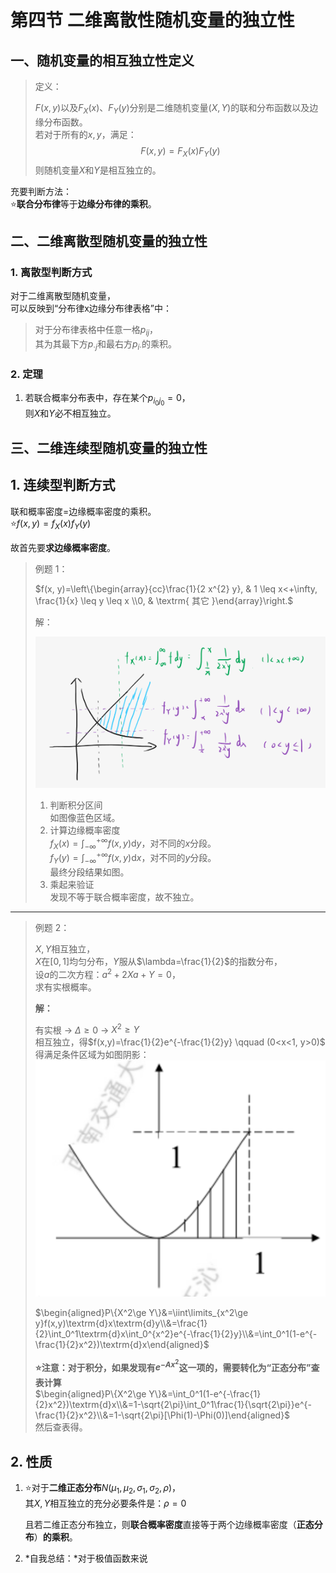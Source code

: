 # 第四节 二维离散性随机变量的独立性

## 一、随机变量的相互独立性定义

> 定义：
>
> $F(x,y)$以及$F_X(x)$、$F_Y(y)$分别是二维随机变量$(X,Y)$的联和分布函数以及边缘分布函数。  
> 若对于所有的$x,y$，满足：
> $$F(x,y)=F_X(x)F_Y(y)$$
> 则随机变量$X$和$Y$是相互独立的。

充要判断方法：  
⭐**联合分布律**等于**边缘分布律的乘积**。

## 二、二维离散型随机变量的独立性

### 1. 离散型判断方式

对于二维离散型随机变量，  
可以反映到“分布律x边缘分布律表格”中：  
> 对于分布律表格中任意一格$p_{ij}$，  
> 其为其最下方$p_{\cdot j}$和最右方$p_{i\cdot}$的乘积。

### 2. 定理

1. 若联合概率分布表中，存在某个$p_{i_0j_0}=0$，  
   则$X$和$Y$必不相互独立。

## 三、二维连续型随机变量的独立性

## 1. 连续型判断方式

联和概率密度=边缘概率密度的乘积。  
⭐$f(x,y)=f_X(x)f_Y(y)$

故首先要**求边缘概率密度**。

> 例题 1：
>
> $f(x, y)=\left\{\begin{array}{cc}\frac{1}{2 x^{2} y}, & 1 \leq x<+\infty, \frac{1}{x} \leq y \leq x \\0, & \textrm{ 其它 }\end{array}\right.$
>
> 解：
>
> ![图 37](images/2D_random_variable_4--11-17_10-13-45.png)
>
> 1. 判断积分区间  
>    如图像蓝色区域。
> 2. 计算边缘概率密度  
>    $f_X(x)=\int_{-\infty}^{+\infty}f(x,y)\textrm{d}y$，对不同的$x$分段。  
>    $f_Y(y)=\int_{-\infty}^{+\infty}f(x,y)\textrm{d}x$，对不同的$y$分段。  
>    最终分段结果如图。
> 3. 乘起来验证  
>    发现不等于联合概率密度，故不独立。

---

> 例题 2：
>
> $X,Y$相互独立，  
> $X$在$[0,1]$均匀分布，$Y$服从$\lambda=\frac{1}{2}$的指数分布，  
> 设$a$的二次方程：$a^2+2Xa+Y=0$，  
> 求有实根概率。
>
> **解：**
>
> 有实根 → $\Delta\ge0$ → $X^2\ge Y$  
> 相互独立，得$f(x,y)=\frac{1}{2}e^{-\frac{1}{2}y} \qquad (0<x<1, y>0)$  
> 得满足条件区域为如图阴影：  
> ![图 39](images/2D_random_variable_4--11-17_13-51-01.png)
>
> $\begin{aligned}P\{X^2\ge Y\}&=\iint\limits_{x^2\ge y}f(x,y)\textrm{d}x\textrm{d}y\\&=\frac{1}{2}\int_0^1\textrm{d}x\int_0^{x^2}e^{-\frac{1}{2}y}\\&=\int_0^1(1-e^{-\frac{1}{2}x^2})\textrm{d}x\end{aligned}$
>
> **⭐注意：对于积分，如果发现有$e^{-Ax^2}$这一项的，需要转化为“正态分布”查表计算**  
> $\begin{aligned}P\{X^2\ge Y\}&=\int_0^1(1-e^{-\frac{1}{2}x^2})\textrm{d}x\\&=1-\sqrt{2\pi}\int_0^1\frac{1}{\sqrt{2\pi}}e^{-\frac{1}{2}x^2}\\&=1-\sqrt{2\pi}[\Phi(1)-\Phi(0)]\end{aligned}$  
> 然后查表得。

## 2. 性质

1. ⭐对于**二维正态分布**$N(\mu_1,\mu_2,\sigma_1,\sigma_2,\rho)$，  
   其$X,Y$相互独立的充分必要条件是：$\rho=0$

   且若二维正态分布独立，则**联合概率密度**直接等于两个边缘概率密度（**正态分布**）**的乘积**。
2. *自我总结：*对于极值函数来说
